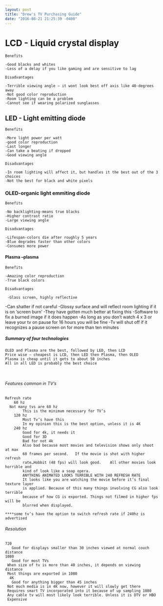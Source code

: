 ```yaml
---
layout: post
title: "Drew's TV Purchasing Guide"
date: "2016-08-21 21:25:39 -0400"
---
```




# LCD - Liquid crystal display

	Benefits

    -Good blacks and whites
    -Less of a delay if you like gaming and are sensitive to lag

	Disadvantages

    -Terrible viewing angle – it wont look best off axis like 40-degrees away
    -Not good color reproduction
    -Room lighting can be a problem
    -Cannot see if wearing polarized sunglasses



## LED - Light emitting diode

	Benefits

    -More light power per watt
    -good color reproduction
    -Last longer
    -Can take a beating if dropped
    -Good viewing angle

	Disadvantages

    -In room lighting will affect it, but handles it the best out of the 3
    choices
    -Not the best for black and white pixels


### OLED-organic light emmiting diode

	Benefits

    -No backlighting-means true blacks
    -Higher contrast ratio
    -Large viewing angle

	Disadvantages

    -Lifespan-colors die after roughly 5 years
    -Blue degrades faster than other colors
    -Consumes more power


#### Plasma –plasma

	Benefits

    -Amazing color reproduction
    -True black colors

	Disadvantages

	 -Glass screen, highly reflective
   -Can shatter if not careful
   -Glossy surface and will reflect room lighting if it is on ‘screen burn’
   -They have gotten much better at fixing this
   -Software to fix a burned image if it does happen
   -As long as you don’t watch 4 x 3 or leave your tv on pause for 16 hours you
   will be fine
   -Tv will shut off if it recognizes a pause screen on for more than ten
   minutes


##### Summary of four technologies

	OLED and Plasma are the best, followed by LED, then LCD
	Price wise – cheapest is LCD, then LED then Plasma, then OLED
	Plasma is cheap until it gets to about 50 inches
	All in all LED is probably the best choice

 
###### Features common in TV’s

	Refresh rate
		60 hz
      Not many tvs are 60 hz
			This is the minimum necessary for TV’s
		120 hz
			Most Tv’s have this
			In my opinion this is the best option, unless it is 4K
		240 hz
			Good for 4k, it needs it
			Good for 3D
			Bad for not 4k
			Also bad because most movies and television shows only shoot at max
			60 frames per second.	If the movie is shot with higher refresh
			rate…Hobbit (48 fps) will look good.	All other movies look horrible and
			kind of look like a soap opera.
			ANYTHING ANIMATED LOOKS TERRIBLE WITH 240 REFRESH RATE
			It looks like you are watching the movie before it’s final texture layer
			is applied. Because of this many things involving CG also look terrible
			because of how CG is exported. Things not filmed in higher fps will be
			blurred when displayed.

	****some tv’s have the option to switch refresh rate if 240hz is advertised


###### Resolution
    720
	   Good for displays smaller than 30 inches viewed at normal couch distance
    1080
	   Good for most TVs
     When size of tv is more than 40 inches, it depends on viewing distance
     Most things are exported in 1080
	  4K
	   Good for anything bigger than 45 inches
     Not much media is in 4K now, however it will slowly get there
     Requires smart TV incorporated into it because of up sampling 1080
     Any cable tv will most likely look terrible. Unless it is DTV or HBO
     Expensive
